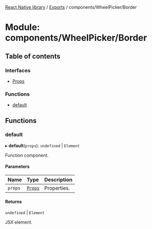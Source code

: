 [React Native library](../index.md) / [Exports](../modules.md) / components/WheelPicker/Border

# Module: components/WheelPicker/Border

## Table of contents

### Interfaces

- [Props](../interfaces/components_WheelPicker_Border.Props.md)

### Functions

- [default](components_WheelPicker_Border.md#default)

## Functions

### default

▸ **default**(`props`): `undefined` \| `Element`

Function component.

#### Parameters

| Name | Type | Description |
| :------ | :------ | :------ |
| `props` | [`Props`](../interfaces/components_WheelPicker_Border.Props.md) | Properties. |

#### Returns

`undefined` \| `Element`

JSX element.
